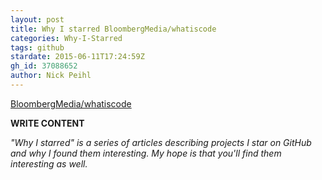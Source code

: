 ```yaml
---
layout: post
title: Why I starred BloombergMedia/whatiscode
categories: Why-I-Starred
tags: github
stardate: 2015-06-11T17:24:59Z
gh_id: 37088652
author: Nick Peihl
---
```


[BloombergMedia/whatiscode](https://github.com/BloombergMedia/whatiscode)

**WRITE CONTENT**

*"Why I starred" is a series of articles describing projects I star on GitHub and why I found them interesting. My hope is that you'll find them interesting as well.*

